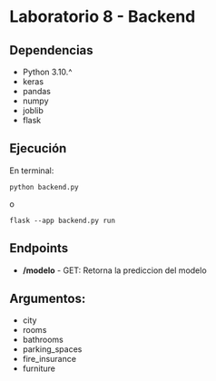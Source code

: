 # Laboratorio 8 - Backend


## Dependencias
- Python 3.10.^
- keras
- pandas
- numpy
- joblib
- flask


## Ejecución
En terminal: 
```
python backend.py
```
o
```
flask --app backend.py run
```


## Endpoints
- **/modelo** - GET: Retorna la prediccion del modelo

## Argumentos:
- city
- rooms
- bathrooms
- parking_spaces
- fire_insurance
- furniture